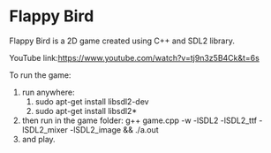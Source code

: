 # Flappy Bird
Flappy Bird is a 2D game created using C++ and SDL2 library.

YouTube link:https://www.youtube.com/watch?v=tj9n3z5B4Ck&t=6s

To run the game:
1) run anywhere:
    1) sudo apt-get install libsdl2-dev
    2) sudo apt-get install libsdl2*
3) then run in the game folder:
    g++ game.cpp -w -lSDL2 -lSDL2_ttf -lSDL2_mixer -lSDL2_image && ./a.out
3) and play.
